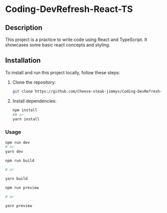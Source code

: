 # Coding-DevRefresh-React-TS

## Description

This project is a practice to write code using React and TypeScript. It showcases some basic react concepts and styling.

## Installation

To install and run this project locally, follow these steps:

1. Clone the repository:

   ```bash
   git clone https://github.com/Cheese-steak-jimmys/Coding-DevRefresh-React-TS.git

2. Install dependencies:

   ```bash
   npm install
   ## or
   yarn install

### Usage

```bash
npm run dev
# or
yarn dev
```

```bash
npm run build

# or

yarn build
```

```bash
npm run preview

# or

yarn preview
```
